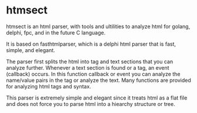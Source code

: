 # htmsect

htmsect is an html parser, with tools and ultilities to analyze html for golang, delphi, fpc, 
and in the future C language.  

It is based on fasthtmlparser, which is a delphi html parser that is fast, simple, and elegant.

The parser first splits the html into tag and text sections that you can analyze further.
Whenever a text section is found or a tag, an event (callback) occurs. In this function callback
or event you can analyze the name/value pairs in the tag or analyze the text. Many functions
are provided for analyzing html tags and syntax.

This parser is extremely simple and elegant since it treats html as a flat file and does 
not force you to parse html into a hiearchy structure or tree.
